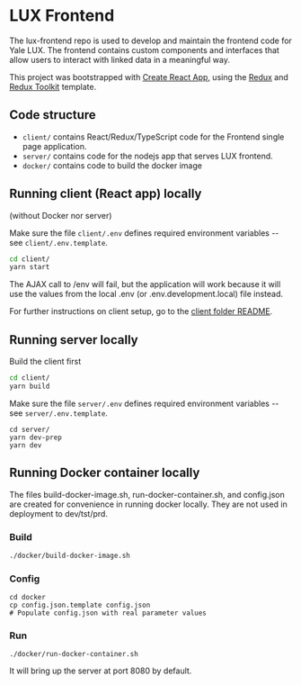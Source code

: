 # LUX Frontend

The lux-frontend repo is used to develop and maintain the frontend code for Yale LUX. The frontend contains custom components and interfaces that allow users to interact with linked data in a meaningful way.

This project was bootstrapped with [Create React App](https://github.com/facebook/create-react-app), using the [Redux](https://redux.js.org/) and [Redux Toolkit](https://redux-toolkit.js.org/) template.

## Code structure

- `client/` contains React/Redux/TypeScript code for the Frontend single page application.
- `server/` contains code for the nodejs app that serves LUX frontend.
- `docker/` contains code to build the docker image

## Running client (React app) locally

(without Docker nor server)

Make sure the file `client/.env` defines required environment variables -- see `client/.env.template`.

```bash
cd client/
yarn start
```

The AJAX call to /env will fail, but the application will work because it will use the values from the local .env (or .env.development.local) file instead.

For further instructions on client setup, go to the [client folder README](https://git.yale.edu/lux-its/lux-web/blob/main/client/README.md).

## Running server locally

Build the client first

```bash
cd client/
yarn build
```

Make sure the file `server/.env` defines required environment variables -- see `server/.env.template`.

```
cd server/
yarn dev-prep
yarn dev
```

## Running Docker container locally

The files build-docker-image.sh, run-docker-container.sh, and config.json are created for convenience in running docker locally. They are not used in deployment to dev/tst/prd.

### Build

```bash
./docker/build-docker-image.sh
```

### Config

```
cd docker
cp config.json.template config.json
# Populate config.json with real parameter values
```

### Run

```
./docker/run-docker-container.sh
```

It will bring up the server at port 8080 by default.
